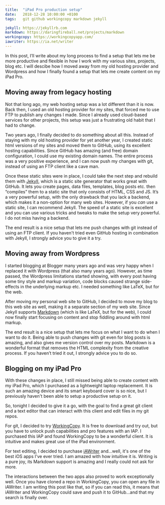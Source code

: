 ```yaml
---
title:  "iPad Pro production setup"
date:   2018-12-28 10:00:00 +0100
tags:	git github workingcopy markdown jekyll

jekyll: https://jekyllrb.com
markdown: https://daringfireball.net/projects/markdown
workingcopy: https://workingcopyapp.com/
iawriter: https://ia.net/writer
---
```


In this post, I’ll write about my long process to find a setup that lets me be more productive and flexible in how I work with my various sites, projects, blog etc. I will descibe how I moved away from my old hosting provider and Wordpress and how I finally found a setup that lets me create content on my iPad Pro.


## Moving away from legacy hosting

Not that long ago, my web hosting setup was a lot different than it is now. Back then, I used an old hosting provider for my sites, that forced me to use FTP to publish any changes I made. Since I already used cloud-based services for other projects, this setup was just a frustrating old habit that I had to change.

Two years ago, I finally decided to do something about all this. Instead of staying with my old hosting provider for yet another year, I created static html versions of my sites and moved them to GitHub, using its excellent hosting capabilities. Since GitHub has amazing (and free) domain configuration, I could use my existing domain names. The entire process was a very positive experience, and I can now push my changes with git, instead of using an FTP client like a cave man.

Once these static sites were in place, I could take the next step and rebuild them with [Jekyll]({{page.jekyll}}), which is a static site generator that works great with GitHub. It lets you create pages, data files, templates, blog posts etc. then “compiles” them to a static site that only consists of HTML, CSS and JS. It’s a very powerful setup, with the only drawback that you lack a backend, which makes it a non-option for many web sites. However, if you *can* use a static site, I can recommend Jekyll. The speed of a static site is excellent and you can use various tricks and tweaks to make the setup very powerful. I do not miss having a backend.

The end result is a nice setup that lets me push changes with git instead of using an FTP client. If you haven't tried even GitHub hosting in combination with Jekyll,
I strongly advice you to give it a try.


## Moving away from Wordpress

I started blogging at Blogger many years ago and was very happy when I replaced it with Wordpress (that also many years ago). However, as time passed, the Wordpress limitations started showing, with every post having some tiny style and markup variation, code blocks caused strange side-effects in the underlying markup etc. I needed something like LaTeX, but for the web.

After moving my personal web site to GitHub, I decided to move my blog to this web site as well, making it a separate section of my web site. Since Jekyll supports [Markdown]({{page.markdown}}) (which is like LaTeX, but for the web), I could now finally start focusing on content and stop fiddling around with html markup.

The end result is a nice setup that lets me focus on what I want to do when I want to do it. Being able to push changes with git even for blog posts is amazing, and also gives me version control over my posts. Markdown is a wonderful format that removes the HTML complexity from the creative process. If you haven’t tried it out, I strongly advice you to do so.


## Blogging on my iPad Pro

With these changes in place, I still missed being able to create content with my iPad Pro, which I purchased as a lightweight laptop replacement. It is such an amazing device and its smart keyboard cover is so nice, but I previously haven't been able to setup a productive setup on it.

So, tonight I decided to give it a go, with the goal to find a great git client and a text editor that can interact with this client and edit files in my git repos. 

For git, I decided to try [WorkingCopy]({{page.workingcopy}}). It is free to download and try out, but you have to unlock push capabilities and pro features with an IAP. I purchased this IAP and found WorkingCopy to be a wonderful client. It is intuitive and makes great use of the iPad environment.

For text editing, I decided to purchase [iAWriter]({{page.iawriter}}) and...well, it's one of the best iOS apps I've ever tried. I am amazed with how intuitive it is. Writing is a pure joy, its Markdown support is amazing and I really could not ask for more.

The interactions between the two apps also proved to work exceptionally well. Once you have cloned a repo in WorkingCopy, you can open any file in iAWriter. I am writing this post like that, so if you can read this, it means that iAWriter and WorkingCopy could save and push it to GitHub...and that my search is finally over.


